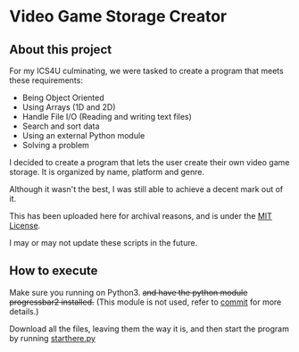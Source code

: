 # Video Game Storage Creator

About this project
------------------
For my ICS4U culminating, we were tasked to create a program that meets these requirements:
- Being Object Oriented
- Using Arrays (1D and 2D)
- Handle File I/O (Reading and writing text files)
- Search and sort data
- Using an external Python module
- Solving a problem

I decided to create a program that lets the user create their own video game storage.
It is organized by name, platform and genre.

Although it wasn't the best, I was still able to achieve a decent mark out of it.

This has been uploaded here for archival reasons, and is under the [MIT License](LICENSE).

I may or may not update these scripts in the future.

How to execute
--------------
Make sure you running on Python3. ~~and have the python module progressbar2 installed.~~ (This module is not used, refer to [commit](https://github.com/Speedy905/Video-Game-Storage-Creator/commit/2953dedb6b5ea054e005173ee637ccb072908ccc) for more details.)

Download all the files, leaving them the way it is, and then start the program by running [starthere.py](starthere.py)
